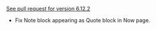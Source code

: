 [See pull request for version 6.12.2](https://github.com/csiew/website/pull/91)

- Fix Note block appearing as Quote block in Now page.
